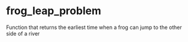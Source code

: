 frog_leap_problem
=================

Function that returns the earliest time when a frog can jump to the other side of a river
